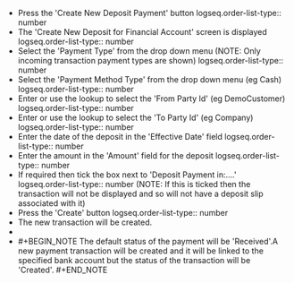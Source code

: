 - Press the 'Create New Deposit Payment' button
  logseq.order-list-type:: number
- The 'Create New Deposit for Financial Account' screen is displayed
  logseq.order-list-type:: number
- Select the 'Payment Type' from the drop down menu (NOTE: Only incoming transaction payment types are shown)
  logseq.order-list-type:: number
- Select the 'Payment Method Type' from the drop down menu (eg Cash)
  logseq.order-list-type:: number
- Enter or use the lookup to select the 'From Party Id' (eg DemoCustomer)
  logseq.order-list-type:: number
- Enter or use the lookup to select the 'To Party Id' (eg Company)
  logseq.order-list-type:: number
- Enter the date of the deposit in the 'Effective Date' field
  logseq.order-list-type:: number
- Enter the amount in the 'Amount' field for the deposit
  logseq.order-list-type:: number
- If required then tick the box next to 'Deposit Payment in:…​.'
  logseq.order-list-type:: number
  (NOTE: If this is ticked then the transaction will not be displayed and so will not have a deposit slip associated with it)
- Press the 'Create' button
  logseq.order-list-type:: number
- The new transaction will be created.
-
- #+BEGIN_NOTE
  The default status of the payment will be 'Received'.A new payment transaction will be created and it will be linked to the specified bank account but the status of the transaction will be 'Created'.
  #+END_NOTE